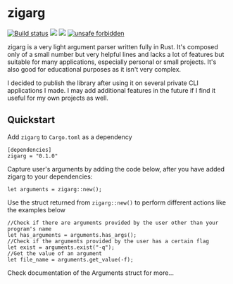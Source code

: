 # zigarg

[![Build status](https://travis-ci.com/aldrinzigmundv/zigarg.svg?branch=master)](https://app.travis-ci.com/github/aldrinzigmundv/zigarg) [![](https://img.shields.io/crates/v/zigarg.svg)](https://crates.io/crates/zigarg) [![](https://docs.rs/zigarg/badge.svg)](https://docs.rs/zigarg)
[![unsafe forbidden](https://img.shields.io/badge/unsafe-forbidden-success.svg)](https://github.com/rust-secure-code/safety-dance/)

zigarg is a very light argument parser written fully in Rust. It's composed only of a small number but very helpful lines and lacks a lot of features but suitable for many applications, especially personal or small projects. It's also good for educational purposes as it isn't very complex.

I decided to publish the library after using it on several private CLI applications I made. I may add additional features in the future if I find it useful for my own projects as well.

## Quickstart
Add `zigarg` to `Cargo.toml` as a dependency
```
[dependencies]
zigarg = "0.1.0"
```
Capture user's arguments by adding the code below, after you have added zigarg to your dependencies:
```ignore
let arguments = zigarg::new();
```
Use the struct returned from `zigarg::new()` to perform different actions like the examples below
```ignore
//Check if there are arguments provided by the user other than your program's name
let has_arguments = arguments.has_args();
//Check if the arguments provided by the user has a certain flag
let exist = arguments.exist("-q");
//Get the value of an argument
let file_name = arguments.get_value(-f);
```
Check documentation of the Arguments struct for more...